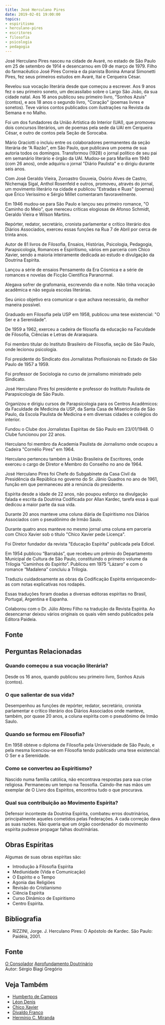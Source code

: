 ```yaml
---
title: José Herculano Pires
date: 2019-02-01 19:00:00
topics: 
- espiritismo
- herculano-pires
- escritores
- filosofia
- psicologia
- pedagogia
---
```


José Herculano Pires nasceu na cidade de Avaré, no estado de São Paulo em 25 de
setembro de 1914 e desencarnou em 09 de março de 1979. Filho do farmacêutico
José Pires Correia e da pianista Bonina Amaral Simonetti Pires, fez seus
primeiros estudos em Avaré, Itaí e Cerqueira César.

Revelou sua vocação literária desde que começou a escrever. Aos 9 anos fez o seu
primeiro soneto, um decassílabo sobre o Largo São João, da sua cidade natal. Aos
16 anos publicou seu primeiro livro, "Sonhos Azuis" (contos), e aos 18 anos o
segundo livro, "Coração" (poemas livres e sonetos). Teve vários contos
publicados com ilustrações na Revista da Semana e no Malho.

Foi um dos fundadores da União Artística do Interior (UAI), que promoveu dois
concursos literários, um de poemas pela sede da UAI em Cerqueira César, e outro
de contos pela Seção de Sorocaba.

Mário Graciotti o incluiu entre os colaboradores permanentes da seção literária
de “A Razão”, em São Paulo, que publicava um poema de sua autoria todos os
domingos. Transformou (1928) o jornal político de seu pai em semanário literário
e órgão da UAI. Mudou-se para Marília em 1940 (com 26 anos), onde adquiriu o
jornal "Diário Paulista" e o dirigiu durante seis anos.

Com José Geraldo Vieira, Zoroastro Gouveia, Osório Alves de Castro, Nichemaja
Sigal, Anthol Rosenfeld e outros, promoveu, através do jornal, um movimento
literário na cidade e publicou "Estradas e Ruas" (poemas) que Érico Veríssimo e
Sérgio Millet comentaram favoravelmente.

Em 1946 mudou-se para São Paulo e lançou seu primeiro romance, "O Caminho do
Meio", que mereceu críticas elogiosas de Afonso Schmidt, Geraldo Vieira e Wilson
Martins.

Repórter, redator, secretário, cronista parlamentar e crítico literário dos
Diários Associados, exerceu essas funções na Rua 7 de Abril por cerca de trinta
anos.

Autor de 81 livros de Filosofia, Ensaios, Histórias, Psicologia, Pedagogia,
Parapsicologia, Romances e Espiritismo, vários em parceria com Chico Xavier,
sendo a maioria inteiramente dedicada ao estudo e divulgação da Doutrina
Espírita.

Lançou a série de ensaios Pensamento da Era Cósmica e a série de romances e
novelas de Ficção Científica Paranormal.

Alegava sofrer de grafomania, escrevendo dia e noite. Não tinha vocação
acadêmica e não seguia escolas literárias.

Seu único objetivo era comunicar o que achava necessário, da melhor maneira
possível.

Graduado em Filosofia pela USP em 1958, publicou uma tese existencial: "O Ser e
a Serenidade".

De 1959 a 1962, exerceu a cadeira de filosofia da educação na Faculdade de
Filosofia, Ciências e Letras de Araraquara.

Foi membro titular do Instituto Brasileiro de Filosofia, seção de São Paulo,
onde lecionou psicologia.

Foi presidente do Sindicato dos Jornalistas Profissionais no Estado de São Paulo
de 1957 a 1959.

Foi professor de Sociologia no curso de jornalismo ministrado pelo Sindicato.

José Herculano Pires foi presidente e professor do Instituto Paulista de
Parapsicologia de São Paulo.

Organizou e dirigiu cursos de Parapsicologia para os Centros Acadêmicos: da
Faculdade de Medicina da USP, da Santa Casa de Misericórdia de São Paulo, da
Escola Paulista de Medicina e em diversas cidades e colégios do interior.

Fundou o Clube dos Jornalistas Espíritas de São Paulo em 23/01/1948. O Clube
funcionou por 22 anos.

Herculano foi membro da Academia Paulista de Jornalismo onde ocupou a Cadeira
"Cornélio Pires" em 1964.

Herculano pertenceu também à União Brasileira de Escritores, onde exerceu o
cargo de Diretor e Membro do Conselho no ano de 1964.

José Herculano Pires foi Chefe do Subgabinete da Casa Civil da Presidência da
República no governo do Sr. Jânio Quadros no ano de 1961, função em que
permaneceu até a renúncia do presidente. 

Espírita desde a idade de 22 anos, não poupou esforço na divulgação falada e
escrita da Doutrina Codificada por Allan Kardec, tarefa essa à qual dedicou a
maior parte da sua vida.

Durante 20 anos manteve uma coluna diária de Espiritismo nos Diários Associados
com o pseudônimo de Irmão Saulo.

Durante quatro anos manteve no mesmo jornal uma coluna em parceria com Chico
Xavier sob o título "Chico Xavier pede Licença".

Foi Diretor fundador da revista "Educação Espírita" publicada pela Edicel.

Em 1954 publicou “Barrabás”, que recebeu um prêmio do Departamento Municipal de
Cultura de São Paulo, constituindo o primeiro volume da Trilogia “Caminhos do
Espírito”. Publicou em 1975 “Lázaro” e com o romance  “Madalena” concluiu a
Trilogia.

Traduziu cuidadosamente as obras da Codificação Espírita enriquecendo-as com
notas explicativas nos rodapés.

Essas traduções foram doadas a diversas editoras espíritas no Brasil, Portugal,
Argentina e Espanha.

Colaborou com o Dr. Júlio Abreu Filho na tradução da Revista Espírita. Ao
desencarnar deixou vários originais os quais vêm sendo publicados pela Editora
Paideia. 

## Fonte

## Perguntas Relacionadas

### Quando começou a sua vocação literária?
Desde os 16 anos, quando publicou seu primeiro livro, Sonhos Azuis
(contos).

### O que salientar de sua vida?
Desempenhou as funções de repórter, redator, secretário, cronista
parlamentar e crítico literário dos Diários Associados onde manteve,
também, por quase 20 anos, a coluna espírita com o pseudônimo de Irmão
Saulo.

### Quando se formou em Filosofia?
Em 1958 obteve o diploma de Filosofia pela Universidade de São Paulo, e
pela mesma licenciou-se em Filosofia tendo publicado uma tese
existencial: O Ser e a Serenidade.

### Como se converteu ao Espiritismo?
Nascido numa família católica, não encontrava respostas para sua crise
religiosa. Permaneceu um tempo na Teosofia. Caindo-lhe nas mãos um
exemplar de O Livro dos Espíritos, encontrou tudo o que procurava.

### Qual sua contribuição ao Movimento Espírita?
Defensor inconteste da Doutrina Espírita, combateu erros doutrinários,
principalmente aqueles cometidos pelas Federações. A cada correção dava
as suas razões. Não queria que um órgão coordenador do movimento
espírita pudesse propagar falhas doutrinárias.

## Obras Espíritas
Algumas de suas obras espíritas são:
* Introdução à Filosofia Espírita
* Mediunidade (Vida e Comunicação)
* O Espírito e o Tempo
* Agonia das Religiões
* Revisão do Cristianismo
* Ciência Espírita
* Curso Dinâmico de Espiritismo
* Centro Espírita.

## Bibliografia
* RIZZINI, Jorge. J. Herculano Pires: O Apóstolo de Kardec. São Paulo: Paidéia, 2001.

## Fonte
[O Consolador](http://www.oconsolador.com.br/linkfixo/biografias/joseherculanopires.html)
[Aprofundamento Doutrinário](https://sites.google.com/view/aprofundamentodoutrinario/pires-josé-herculano)  
Autor: Sérgio Biagi Gregório

## Veja Também
* [Humberto de Campos](../humberto-de-campos)
* [Léon Denis](../leon-denis)
* [Chico Xavier](../chico-xavier)
* [Divaldo Franco](../divaldo-franco)
* [Hermínio C. Miranda](../herminio-miranda)


